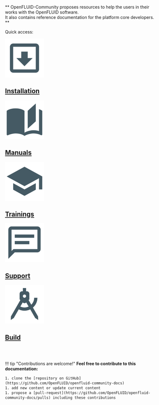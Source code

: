 **
OpenFLUID-Community proposes resources to help the users in their works with the OpenFLUID software.  
It also contains reference documentation for the platform core developers.  
**

<p class='quick'>Quick access:</p>
<div class="home-container">
  <div>
    <a href='start/install'>
      <img src="common/home-install.png"/><br/>
      <h2>Installation</h2>
    </a>
  </div>
  <div>
    <a href='start/manuals'>
      <img src="common/home-manuals.png"/><br/>
      <h2>Manuals</h2>
    </a>
  </div>
  <div>
    <a href='start/trainings'>
      <img src="common/home-trainings.png"/><br/>
      <h2>Trainings</h2>
    </a>
  </div>
  <div>
    <a href='start/support'>
      <img src="common/home-support.png"/><br/>
      <h2>Support</h2>
    </a>
  </div>
  <div>
    <a href='coredev/build'>
      <img src="common/home-build.png"/><br/>
      <h2>Build</h2>
    </a>
  </div>
</div>

<br/>
<br/>

!!! tip "Contributions are welcome!"
    **Feel free to contribute to this documentation:**

    1. clone the [repository on GitHub](https://github.com/OpenFLUID/openfluid-community-docs)
    1. add new content or update current content
    1. propose a [pull-request](https://github.com/OpenFLUID/openfluid-community-docs/pulls) including these contributions

<br/>
